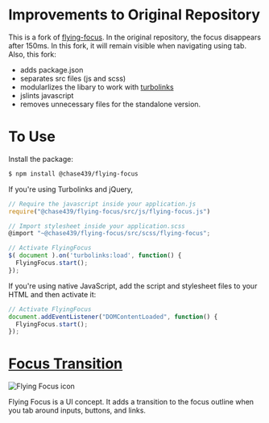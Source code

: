# Improvements to Original Repository

This is a fork of [flying-focus](https://github.com/NV/flying-focus/). In the original repository, the focus disappears after 150ms. In this fork, it will remain visible when navigating using tab. Also, this fork:
 - adds package.json
 - separates src files (js and scss)
 - modularlizes the libary to work with [turbolinks](https://github.com/turbolinks/turbolinks)
 - jslints javascript
 - removes unnecessary files for the standalone version.

# To Use

Install the package:
```bash
$ npm install @chase439/flying-focus
```

If you're using Turbolinks and jQuery,
```javascript
// Require the javascript inside your application.js
require("@chase439/flying-focus/src/js/flying-focus.js")

// Import stylesheet inside your application.scss
@import "~@chase439/flying-focus/src/scss/flying-focus";

// Activate FlyingFocus
$( document ).on('turbolinks:load', function() {
  FlyingFocus.start();
});
```

If you're using native JavaScript, add the script and stylesheet files to your HTML and then activate it:
```javascript
// Activate FlyingFocus
document.addEventListener("DOMContentLoaded", function() {
  FlyingFocus.start();
});
```

# [Focus Transition](http://n12v.com/focus-transition/)

![Flying Focus icon](http://nv.github.io/flying-focus/chrome/icon_128.png)

Flying Focus is a UI concept. It adds a transition to the focus outline when you tab around inputs, buttons, and links.
